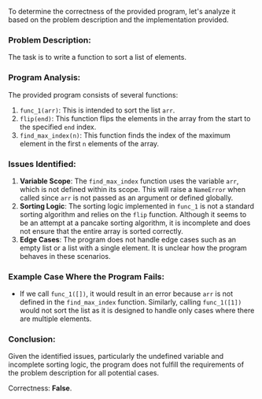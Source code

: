 To determine the correctness of the provided program, let's analyze it based on the problem description and the implementation provided.

### Problem Description:
The task is to write a function to sort a list of elements.

### Program Analysis:
The provided program consists of several functions:
1. `func_1(arr)`: This is intended to sort the list `arr`.
2. `flip(end)`: This function flips the elements in the array from the start to the specified `end` index.
3. `find_max_index(n)`: This function finds the index of the maximum element in the first `n` elements of the array.

### Issues Identified:
1. **Variable Scope**: The `find_max_index` function uses the variable `arr`, which is not defined within its scope. This will raise a `NameError` when called since `arr` is not passed as an argument or defined globally.
2. **Sorting Logic**: The sorting logic implemented in `func_1` is not a standard sorting algorithm and relies on the `flip` function. Although it seems to be an attempt at a pancake sorting algorithm, it is incomplete and does not ensure that the entire array is sorted correctly.
3. **Edge Cases**: The program does not handle edge cases such as an empty list or a list with a single element. It is unclear how the program behaves in these scenarios.

### Example Case Where the Program Fails:
- If we call `func_1([])`, it would result in an error because `arr` is not defined in the `find_max_index` function. Similarly, calling `func_1([1])` would not sort the list as it is designed to handle only cases where there are multiple elements.

### Conclusion:
Given the identified issues, particularly the undefined variable and incomplete sorting logic, the program does not fulfill the requirements of the problem description for all potential cases.

Correctness: **False**.